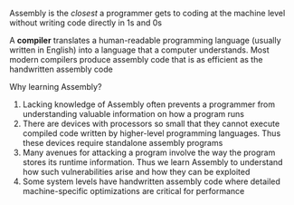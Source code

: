 Assembly is the *closest* a programmer gets to coding at the machine level without writing code directly in 1s and 0s

A **compiler** translates a human-readable programming language (usually written in English) into a language that a computer understands. Most modern compilers produce assembly code that is as efficient as the handwritten assembly code

Why learning Assembly?

1. Lacking knowledge of Assembly often prevents a programmer from understanding valuable information on how a program runs
2. There are devices with processors so small that they cannot execute compiled code written by higher-level programming languages. Thus these devices require standalone assembly programs
3. Many avenues for attacking a program involve the way the program stores its runtime information. Thus we learn Assembly to understand how such vulnerabilities arise and how they can be exploited
4. Some system levels have handwritten assembly code where detailed machine-specific optimizations are critical for performance